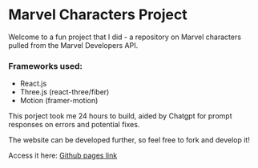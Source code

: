 # Marvel Characters Project

Welcome to a fun project that I did - a repository on Marvel characters pulled from the Marvel Developers API. 

### Frameworks used:
- React.js
- Three.js (react-three/fiber)
- Motion (framer-motion)

This porject took me 24 hours to build, aided by Chatgpt for prompt responses on errors and potential fixes.

The website can be developed further, so feel free to fork and develop it!

Access it here: [Github pages link](https://debaratid.github.io/marvel/)
